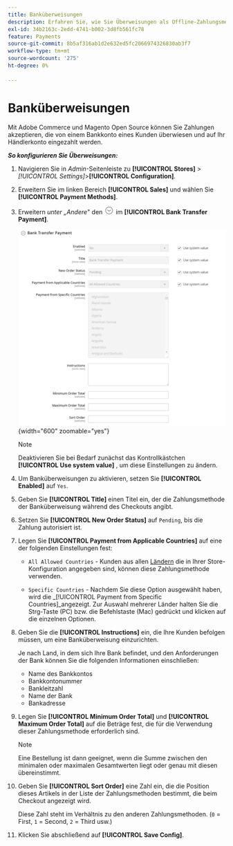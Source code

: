 ```yaml
---
title: Banküberweisungen
description: Erfahren Sie, wie Sie Überweisungen als Offline-Zahlungsmethode in Ihrem Geschäft einrichten.
exl-id: 34b2163c-2edd-4741-b002-3d8fb561fc78
feature: Payments
source-git-commit: 8b5af316ab1d2e632ed5fc2066974326830ab3f7
workflow-type: tm+mt
source-wordcount: '275'
ht-degree: 0%

---
```


# Banküberweisungen

Mit Adobe Commerce und Magento Open Source können Sie Zahlungen akzeptieren, die von einem Bankkonto eines Kunden überwiesen und auf Ihr Händlerkonto eingezahlt werden.

**_So konfigurieren Sie Überweisungen:_**

1. Navigieren Sie in _Admin_-Seitenleiste zu **[!UICONTROL Stores]** > _[!UICONTROL Settings]_>**[!UICONTROL Configuration]**.

1. Erweitern Sie im linken Bereich **[!UICONTROL Sales]** und wählen Sie **[!UICONTROL Payment Methods]**.

1. Erweitern _unter „Andere_&quot; den ![Erweiterungsselektor](../assets/icon-display-expand.png) im **[!UICONTROL Bank Transfer Payment]**.

   ![Banküberweisung](../configuration-reference/sales/assets/payment-methods-bank-transfer-payment.png){width="600" zoomable="yes"}

   >[!NOTE]
   >
   >Deaktivieren Sie bei Bedarf zunächst das Kontrollkästchen **[!UICONTROL Use system value]** , um diese Einstellungen zu ändern.

1. Um Banküberweisungen zu aktivieren, setzen Sie **[!UICONTROL Enabled]** auf `Yes`.

1. Geben Sie **[!UICONTROL Title]** einen Titel ein, der die Zahlungsmethode der Banküberweisung während des Checkouts angibt.

1. Setzen Sie **[!UICONTROL New Order Status]** auf `Pending`, bis die Zahlung autorisiert ist.

1. Legen Sie **[!UICONTROL Payment from Applicable Countries]** auf eine der folgenden Einstellungen fest:

   - `All Allowed Countries` - Kunden aus allen [Ländern](../getting-started/store-details.md#country-options) die in Ihrer Store-Konfiguration angegeben sind, können diese Zahlungsmethode verwenden.

   - `Specific Countries` - Nachdem Sie diese Option ausgewählt haben, wird die _[!UICONTROL Payment from Specific Countries]_angezeigt. Zur Auswahl mehrerer Länder halten Sie die Strg-Taste (PC) bzw. die Befehlstaste (Mac) gedrückt und klicken auf die einzelnen Optionen.

1. Geben Sie die **[!UICONTROL Instructions]** ein, die Ihre Kunden befolgen müssen, um eine Banküberweisung einzurichten.

   Je nach Land, in dem sich Ihre Bank befindet, und den Anforderungen der Bank können Sie die folgenden Informationen einschließen:

   - Name des Bankkontos
   - Bankkontonummer
   - Bankleitzahl
   - Name der Bank
   - Bankadresse

1. Legen Sie **[!UICONTROL Minimum Order Total]** und **[!UICONTROL Maximum Order Total]** auf die Beträge fest, die für die Verwendung dieser Zahlungsmethode erforderlich sind.

   >[!NOTE]
   >
   >Eine Bestellung ist dann geeignet, wenn die Summe zwischen den minimalen oder maximalen Gesamtwerten liegt oder genau mit diesen übereinstimmt.

1. Geben Sie **[!UICONTROL Sort Order]** eine Zahl ein, die die Position dieses Artikels in der Liste der Zahlungsmethoden bestimmt, die beim Checkout angezeigt wird.

   Diese Zahl steht im Verhältnis zu den anderen Zahlungsmethoden. (`0` = First, `1` = Second, `2` = Third usw.)

1. Klicken Sie abschließend auf **[!UICONTROL Save Config]**.
